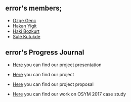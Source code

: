  ## error's members;
 + [Ozge Genc](https://mef-bda503.github.io/pj-gencozge/)
 + [Hakan Yigit](https://mef-bda503.github.io/pj-yigithakan/)
 + [Haki Bozkurt](https://mef-bda503.github.io/pj-hkbzkrt/)
 + [Sule Kutukde](https://mef-bda503.github.io/pj-kutukdes/)
 
 ## error's Progress Journal
 
+ [Here](sunum.html) you can find our project presentation 
 
+ [Here](error.html) you can find our project

+ [Here](Life3.html) you can find our project proposal
 
+ [Here](osym_updated.html) you can find our work on OSYM 2017 case study
